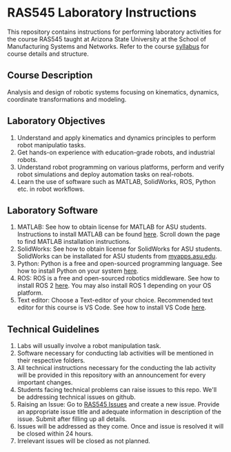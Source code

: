 # RAS545 Laboratory Instructions

This repository contains instructions for performing laboratory activities for the course RAS545 taught at Arizona State University at the School of Manufacturing Systems and Networks. Refer to the course [syllabus](https://webapp4.asu.edu/bookstore/viewsyllabus/2247/81047/pdf;jsessionid=677AFD9609F37FA9BEB84D86DCFDE95F) for course details and structure. 

## Course Description
Analysis and design of robotic systems focusing on kinematics, dynamics, coordinate transformations and modeling.

## Laboratory Objectives
1. Understand and apply kinematics and dynamics principles to perform robot manipulatio tasks.
2. Get hands-on experience with education-grade robots, and industrial robots. 
3. Understand robot programming on various platforms, perform and verify robot simulations and deploy automation tasks on real-robots. 
3. Learn the use of software such as MATLAB, SolidWorks, ROS, Python etc. in robot workflows.

## Laboratory Software
1. MATLAB: See how to obtain license for MATLAB for ASU students. Instructions to install MATLAB can be found [here](https://ets.engineering.asu.edu/research/software-collaboration-tools/). Scroll down the page to find MATLAB installation instructions.
2. SolidWorks: See how to obtain license for SolidWorks for ASU students. SolidWorks can be installated for ASU students from [myapps.asu.edu](https://myapps.asu.edu).
3. Python: Python is a free and open-sourced programming language. See how to install Python on your system [here](https://www.python.org/downloads/). 
4. ROS: ROS is a free and open-sourced robotics middleware. See how to install ROS 2 [here](https://docs.ros.org/en/jazzy/Installation.html). You may also install ROS 1 depending on your OS platform.
5. Text editor: Choose a Text-editor of your choice. Recommended text editor for this course is VS Code. See how to install VS Code [here](https://code.visualstudio.com/download).

## Technical Guidelines
1. Labs will usually involve a robot manipulation task.
2. Software necessary for conducting lab activities will be mentioned in their respective folders.
3. All technical instructions necessary for the conducting the lab activity will be provided in this repository with an announcement for every important changes. 
4. Students facing technical problems can raise issues to this repo. We'll be addressing technical issues on github. 
5. Raising an Issue: Go to [RAS545 Issues](https://github.com/Robotics-and-Dynamical-Systems-Lab/RAS545/issues) and create a new issue. 
   Provide an appropriate issue title and adequate information in description of the issue. Submit after filling up all details. 
6. Issues will be addressed as they come. Once and issue is resolved it will be closed within 24 hours. 
7. Irrelevant issues will be closed as not planned.

  
